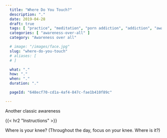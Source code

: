 ```yaml
---
  title: "Where Do You Touch?"
  description: "."
  date: 2019-04-28
  draft: true
  tags: [ "practice", "meditation", "porn addiction", "addiction", "awareness", "awareness exercises", "perspective", "nofap", "neverfap", "neverfap deluxe" ]
  categories: [ "awareness-over-all" ]
  category: "Awareness over all"

  # image: "/images/face.jpg"
  slug: "where-do-you-touch"
  # aliases: [
  # ]

  what: "."
  how: "."
  when: "."
  duration: "."

  pageId: "648ecf70-cd1a-4af4-847c-fae1b410f89c"

---
```


Another classic awareness

{{< hr2 "Instructions" >}}


Where is your knee? (Throughout the day, focus on your knee. Where is it?) 


<!-- 
{{< hr2 "Additional Resources" >}}  -->

<!-- maybe link to other  -->

